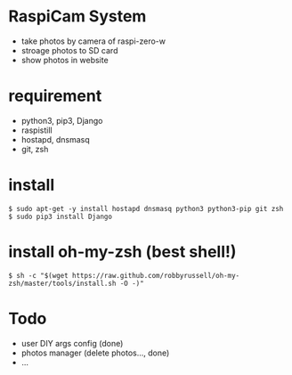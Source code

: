 # RaspiCam System
 - take photos by camera of raspi-zero-w 
 - stroage photos to SD card
 - show photos in website

# requirement
 - python3, pip3, Django
 - raspistill
 - hostapd, dnsmasq
 - git, zsh

# install 
```
$ sudo apt-get -y install hostapd dnsmasq python3 python3-pip git zsh
$ sudo pip3 install Django
```

# install oh-my-zsh (best shell!)
```
$ sh -c "$(wget https://raw.github.com/robbyrussell/oh-my-zsh/master/tools/install.sh -O -)"
```

# Todo
 - user DIY args config (done)
 - photos manager (delete photos..., done)
 - ...
